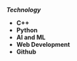 _**Technology**_
  - **C++**
  - **Python**
  - **AI and ML**
  - **Web Development**
  - **Github**
